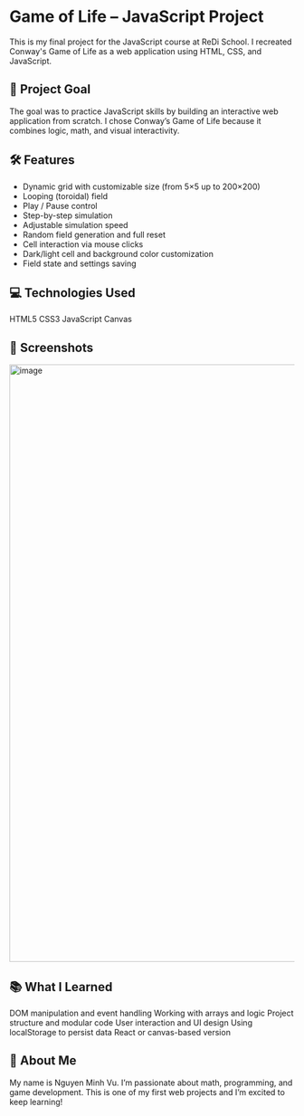 # Game of Life – JavaScript Project
This is my final project for the JavaScript course at ReDi School.
I recreated Conway's Game of Life as a web application using HTML, CSS, and JavaScript.

## 🎯 Project Goal
The goal was to practice JavaScript skills by building an interactive web application from scratch.
I chose Conway’s Game of Life because it combines logic, math, and visual interactivity.

## 🛠 Features
- Dynamic grid with customizable size (from 5×5 up to 200×200)
- Looping (toroidal) field
- Play / Pause control
- Step-by-step simulation
- Adjustable simulation speed
- Random field generation and full reset
- Cell interaction via mouse clicks
- Dark/light cell and background color customization
- Field state and settings saving

## 💻 Technologies Used

HTML5
CSS3
JavaScript
Canvas

## 📸 Screenshots
<img width="2048" height="1056" alt="image" src="https://github.com/user-attachments/assets/29993dbf-82b8-4f93-b5f2-d88f15936b7b" />

## 📚 What I Learned
DOM manipulation and event handling
Working with arrays and logic
Project structure and modular code
User interaction and UI design
Using localStorage to persist data
React or canvas-based version

## 🧠 About Me
My name is Nguyen Minh Vu. I’m passionate about math, programming, and game development.
This is one of my first web projects and I’m excited to keep learning!
